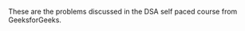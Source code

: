 These are the problems discussed in the DSA self paced course from GeeksforGeeks.

<!---
using-namespace-ruhul/using-namespace-ruhul is a ✨ special ✨ repository because its `README.md` (this file) appears on your GitHub profile.
You can click the Preview link to take a look at your changes.
--->
